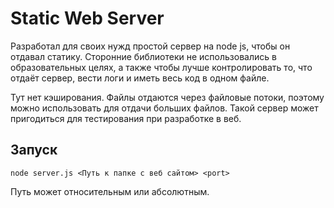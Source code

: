 # Static Web Server
Разработал для своих нужд простой сервер на node js, чтобы он отдавал статику. Сторонние библиотеки не использовались в образовательных целях, а также чтобы лучше контролировать то, что отдаёт сервер, вести логи и иметь весь код в одном файле.

Тут нет кэширования. Файлы отдаются через файловые потоки, поэтому можно использовать для отдачи больших файлов.
Такой сервер может пригодиться для тестирования при разработке в веб.

## Запуск

```
node server.js <Путь к папке с веб сайтом> <port>
```
Путь может относительным или абсолютным.
